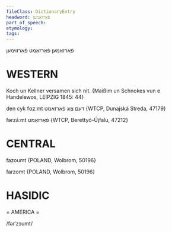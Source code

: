 ```yaml
---
fileClass: DictionaryEntry
headword: פֿאַרזאַמען
part_of_speech: 
etymology: 
tags: 
---
```

פֿאַרזאַמען
פֿאַרזאַמט
פֿאַרזוימען

WESTERN
========

Koch un Kellner versamen sich nit. 
{Maißim un Schnokes vun e Handelewos, LEIPZIG 1845: 44}

den cyk fαzːmt דעם צוג פֿאַרזאַמט {WTCP, Dunajská Streda, 47179}

fərzáːmt פֿאַרזאַמט {WTCP, Berettyó-Újfalu, 47212}

CENTRAL
========

fazoumt {POLAND, Wolbrom, 50196}

farzomt {POLAND, Wolbrom, 50196}

HASIDIC
=======
= AMERICA = 

/fərˈzɔumt/